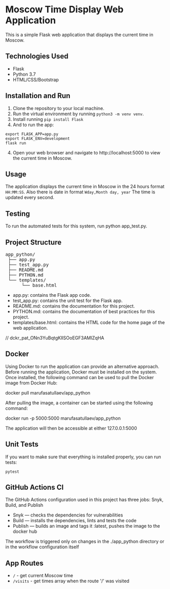 # Moscow Time Display Web Application

This is a simple Flask web application that displays the current time in Moscow.

## Technologies Used

- Flask
- Python 3.7
- HTML/CSS/Bootstrap

## Installation and Run

1. Clone the repository to your local machine.
2. Run the virtual environment by running `python3 -m venv venv`.
3. Install running `pip install Flask`
4. And to run the app:

```
export FLASK_APP=app.py
export FLASK_ENV=development
flask run
```

4. Open your web browser and navigate to http://localhost:5000 to view the current time in Moscow.

## Usage

The application displays the current time in Moscow in the 24 hours format `HH:MM:SS`. Also there is date in format `Wday,Month day, year`
The time is updated every second.

## Testing

To run the automated tests for this system, run python app_test.py.

## Project Structure

<pre>
app_python/ 
 ├── app.py 
 ├── test_app.py  
 ├── README.md 
 ├── PYTHON.md 
 └── templates/ 
      └── base.html 
</pre>

- app.py: contains the Flask app code.
- test_app.py: contains the unit test for the Flask app.
- README.md: contains the documentation for this project.
- PYTHON.md: contains the documentation of best practices for this project.
- templates/base.html: contains the HTML code for the home page of the web application.

// dckr_pat_ONn3YuBqtgKlISOoEGF3AMIZqHA

## Docker

Using Docker to run the application can provide an alternative approach. Before running the application, Docker must be installed on the system. Once installed, the following command can be used to pull the Docker image from Docker Hub:

docker pull marufasatullaev/app_python

After pulling the image, a container can be started using the following command:

docker run -p 5000:5000 marufasatullaev/app_python

The application will then be accessible at either 127.0.0.1:5000

## Unit Tests

If you want to make sure that everything is installed properly, you can run tests:

```
pytest
```

## GitHub Actions CI

The GitHub Actions configuration used in this project has three jobs: Snyk, Build, and Publish

- Snyk — checks the dependencies for vulnerabilities
- Build — installs the dependencies, lints and tests the code
- Publish — builds an image and tags it :latest, pushes the image to the docker hub

The workflow is triggered only on changes in the ./app_python directory or in the workflow configuration itself

## App Routes

- `/` - get current Moscow time
- `/visits` - get times array when the route '/' was visited

